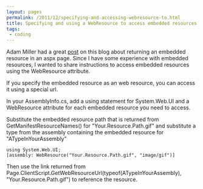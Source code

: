 ```yaml
---
layout: pages
permalink: /2011/12/specifying-and-accessing-webresource-to.html
title: Specifying and using a WebResource to access embedded resources
tags:
 - coding
---
```

Adam Miller had a great <a href="http://blog.milrr.com/2011/12/aspnet-load-image-from-embedded.html#comment-form">post</a> on this blog about returning an embedded resource in an aspx page.  Since I have some experience with embedded resources, I wanted to share instructions to access embedded resources using the WebResource attribute.

If you specify the embedded resource as an web resource, you can access it using a special url.

In your AssemblyInfo.cs, add a using statement for System.Web.UI and a WebResource attribute for each embedded resource you need to access.

Substitute the embedded resource path that is returned from GetManifestResourceNames() for "Your.Resource.Path.gif" and substitute a type from the assembly containing the embedded resource for "ATypeInYourAssembly"

    using System.Web.UI;
    [assembly: WebResource("Your.Resource.Path.gif", "image/gif")]

Then use the link returned from Page.ClientScript.GetWebResourceUrl(typeof(ATypeInYourAssembly), "Your.Resource.Path.gif")
to reference the resource.

